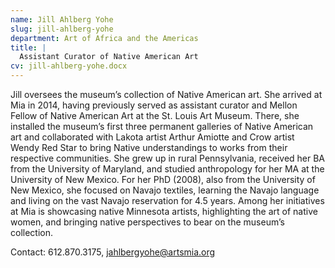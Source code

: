 ```yaml
---
name: Jill Ahlberg Yohe
slug: jill-ahlberg-yohe
department: Art of Africa and the Americas
title: |
  Assistant Curator of Native American Art
cv: jill-ahlberg-yohe.docx
---
```


Jill oversees the museum’s collection of Native American art. She arrived at Mia in 2014, having previously served as assistant curator and Mellon Fellow of Native American Art at the St. Louis Art Museum. There, she installed the museum’s first three permanent galleries of Native American art and collaborated with Lakota artist Arthur Amiotte and Crow artist Wendy Red Star to bring Native understandings to works from their respective communities. She grew up in rural Pennsylvania, received her BA from the University of Maryland, and studied anthropology for her MA at the University of New Mexico. For her PhD (2008), also from the University of New Mexico, she focused on Navajo textiles, learning the Navajo language and living on the vast Navajo reservation for 4.5 years. Among her initiatives at Mia is showcasing native Minnesota artists, highlighting the art of native women, and bringing native perspectives to bear on the museum’s collection.

Contact: 612.870.3175, [jahlbergyohe@artsmia.org](mailto:jahlbergyohe@artsmia.org)
